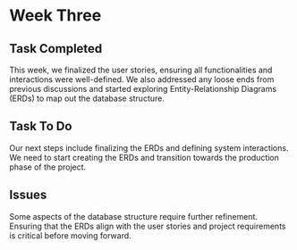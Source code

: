 # Week Three

## Task Completed
This week, we finalized the user stories, ensuring all functionalities and interactions were well-defined. We also addressed any loose ends from previous discussions and started exploring Entity-Relationship Diagrams (ERDs) to map out the database structure.

## Task To Do
Our next steps include finalizing the ERDs and defining system interactions. We need to start creating the ERDs and transition towards the production phase of the project.

## Issues
Some aspects of the database structure require further refinement. Ensuring that the ERDs align with the user stories and project requirements is critical before moving forward.

